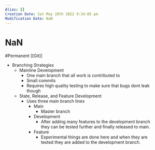 ```yaml
---
Alias: []
Creation Date: Sat May 28th 2022 9:34:05 pm 
Modification Date: NaN
---
```

# NaN
#Permanent [[Git]]
- Branching Strategies
	- Mainline Development
		- One main branch that all work is contributed to
		- Small commits
		- Requires high quality testing to make sure that bugs dont leak though
	- State, Release, and Feature Development
		- Uses three main branch lines
			- Main
				- Master branch
			- Development
				- After adding many features to the development branch they can be tested further and finally released to main.
			- Feature
				- Experimental things are done here and when they are tested they are added to the development branch.